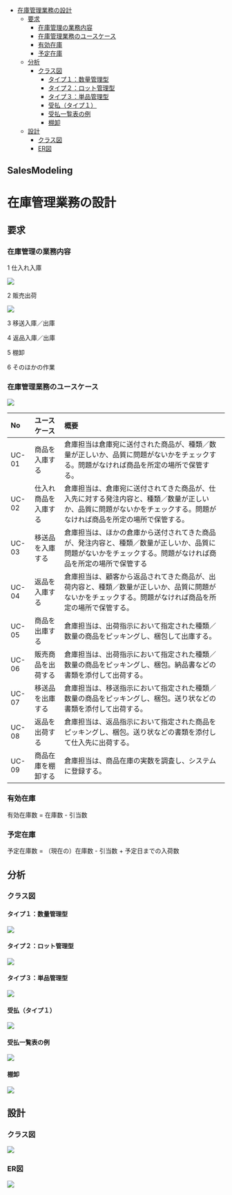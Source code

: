   
  
* [在庫管理業務の設計](#在庫管理業務の設計 )
	* [要求](#要求 )
		* [在庫管理の業務内容](#在庫管理の業務内容 )
		* [在庫管理業務のユースケース](#在庫管理業務のユースケース )
		* [有効在庫](#有効在庫 )
		* [予定在庫](#予定在庫 )
	* [分析](#分析 )
		* [クラス図](#クラス図 )
			* [タイプ１：数量管理型](#タイプ1数量管理型 )
			* [タイプ２：ロット管理型](#タイプ2ロット管理型 )
			* [タイプ３：単品管理型](#タイプ3単品管理型 )
			* [受払（タイプ１）](#受払タイプ1 )
			* [受払一覧表の例](#受払一覧表の例 )
			* [棚卸](#棚卸 )
	* [設計](#設計 )
		* [クラス図](#クラス図-1 )
		* [ER図](#er図 )
  
SalesModeling
---
# 在庫管理業務の設計
  
## 要求
  
### 在庫管理の業務内容
  
1 仕入れ入庫

![](../../../assets/1ecefa04d5a289212a005a40b5c01db60.png?0.26865897738295663)  
  
2 販売出荷

![](../../../assets/1ecefa04d5a289212a005a40b5c01db61.png?0.09969237675950371)  
  
3 移送入庫／出庫
  
4 返品入庫／出庫
  
5 棚卸
  
6 そのほかの作業
  
### 在庫管理業務のユースケース
  

![](../../../assets/1ecefa04d5a289212a005a40b5c01db62.png?0.5399502172343191)  
  
|No|ユースケース|概要|
|:---|:---|:---|
|UC-01|商品を入庫する|倉庫担当は倉庫宛に送付された商品が、種類／数量が正しいか、品質に問題がないかをチェックする。問題がなければ商品を所定の場所で保管する。|
|UC-02|仕入れ商品を入庫する|倉庫担当は、倉庫宛に送付されてきた商品が、仕入先に対する発注内容と、種類／数量が正しいか、品質に問題がないかをチェックする。問題がなければ商品を所定の場所で保管する。|
|UC-03|移送品を入庫する|倉庫担当は、ほかの倉庫から送付されてきた商品が、発注内容と、種類／数量が正しいか、品質に問題がないかをチェックする。問題がなければ商品を所定の場所で保管する|
|UC-04|返品を入庫する|倉庫担当は、顧客から返品されてきた商品が、出荷内容と、種類／数量が正しいか、品質に問題がないかをチェックする。問題がなければ商品を所定の場所で保管する。|
|UC-05|商品を出庫する|倉庫担当は、出荷指示において指定された種類／数量の商品をピッキングし、梱包して出庫する。|
|UC-06|販売商品を出荷する|倉庫担当は、出荷指示において指定された種類／数量の商品をピッキングし、梱包。納品書などの書類を添付して出荷する。|
|UC-07|移送品を出庫する|倉庫担当は、移送指示において指定された種類／数量の商品をピッキングし、梱包。送り状などの書類を添付して出荷する。|
|UC-08|返品を出荷する|倉庫担当は、返品指示において指定された商品をピッキングし、梱包。送り状などの書類を添付して仕入先に出荷する。|
|UC-09|商品在庫を棚卸する|倉庫担当は、商品在庫の実数を調査し、システムに登録する。|
  
### 有効在庫
  
有効在庫数 = 在庫数 - 引当数
  
### 予定在庫
  
予定在庫数 = （現在の）在庫数 - 引当数 + 予定日までの入荷数
  
## 分析
  
### クラス図
  
#### タイプ１：数量管理型
  

![](./assets/1ecefa04d5a289212a005a40b5c01db63.png?0.7629098196465842)  
#### タイプ２：ロット管理型
  

![](./assets/1ecefa04d5a289212a005a40b5c01db64.png?0.8692758478430622)  
#### タイプ３：単品管理型
  

![](./assets/1ecefa04d5a289212a005a40b5c01db65.png?0.03619384618300159)  
  
#### 受払（タイプ１）
  

![](./assets/1ecefa04d5a289212a005a40b5c01db66.png?0.5342704496244384)  
  
#### 受払一覧表の例
  

![](./assets/1ecefa04d5a289212a005a40b5c01db67.png?0.8992496450044143)  
  
#### 棚卸
  

![](./assets/1ecefa04d5a289212a005a40b5c01db68.png?0.15175295715187231)  
  
  
## 設計
  
### クラス図
  

![](./assets/1ecefa04d5a289212a005a40b5c01db69.png?0.02803976259627472)  
  
### ER図
  

![](./assets/1ecefa04d5a289212a005a40b5c01db610.png?0.17169965812892962)  
  